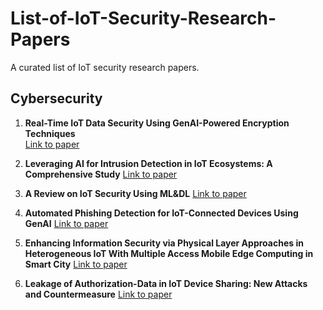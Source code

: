 # List-of-IoT-Security-Research-Papers
A curated list of IoT security research papers.


## Cybersecurity
1. **Real-Time IoT Data Security Using GenAI-Powered Encryption Techniques**  
   [Link to paper](https://www.researchgate.net/profile/Olivia-Gipa/publication/395354615_Real-Time_IoT_Data_Security_Using_GenAI-Powered_Encryption_Techniques/links/68bf8e87c76fc271eb3299b2/Real-Time-IoT-Data-Security-Using-GenAI-Powered-Encryption-Techniques.pdf?origin=publication_detail&_tp=eyJjb250ZXh0Ijp7ImZpcnN0UGFnZSI6Il9kaXJlY3QiLCJwYWdlIjoicHVibGljYXRpb25Eb3dubG9hZCIsInByZXZpb3VzUGFnZSI6InB1YmxpY2F0aW9uIn19&__cf_chl_tk=A2.tSbepscJSdr4qdvkvkdGfpQ5Oc0NlzeY8fCF8KSs-1758251991-1.0.1.1-ZzyHJC9NX5kBMhCtJEbvFS6RWodXSU8onNI7xytNgC4)  

2. **Leveraging AI for Intrusion Detection in IoT Ecosystems: A Comprehensive Study**
   [Link to paper](https://ieeexplore.ieee.org/document/10921642)

3. **A Review on IoT Security Using ML&DL**
   [Link to paper](https://www.researchgate.net/publication/364118608_A_REVIEW_ON_IOT_SECURITY_USING_MLDL)

4. **Automated Phishing Detection for IoT-Connected Devices Using GenAI**
   [Link to paper](https://www.researchgate.net/publication/395354023_Automated_Phishing_Detection_for_IoT-Connected_Devices_Using_GenAI)
5. **Enhancing Information Security via Physical Layer Approaches in Heterogeneous IoT With Multiple Access Mobile Edge Computing in Smart City**
   [Link to paper](https://ieeexplore.ieee.org/stamp/stamp.jsp?tp=&arnumber=8703710)
6. **Leakage of Authorization-Data in IoT Device Sharing: New Attacks and Countermeasure**
   [Link to paper](https://ieeexplore.ieee.org/document/10285391)
